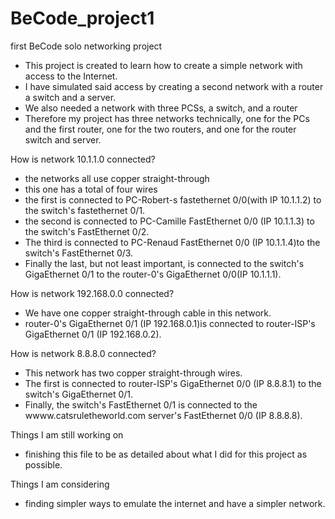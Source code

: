# BeCode_project1
first BeCode solo networking project
- This project is created to learn how to create a simple network with access to the Internet.
- I have simulated said access by creating a second network with a router a switch and a server.
- We also needed a network with three PCSs, a switch, and a router
- Therefore my project has three networks technically, one for the PCs and the first router, one for the two routers, and one for the router switch and server.

How is network 10.1.1.0 connected?

- the networks all use copper straight-through
- this one has a total of four wires
- the first is connected to PC-Robert-s fastethernet 0/0(with IP 10.1.1.2) to the switch's fastethernet 0/1.
- the second is connected to PC-Camille FastEthernet 0/0 (IP 10.1.1.3) to the switch's FastEthernet 0/2.
- The third is connected to PC-Renaud FastEthernet 0/0 (IP 10.1.1.4)to the switch's FastEthernet 0/3.
- Finally the last, but not least important, is connected to the switch's GigaEthernet 0/1 to the router-0's GigaEthernet 0/0(IP 10.1.1.1).

How is network 192.168.0.0 connected?

- We have one copper straight-through cable in this network.
- router-0's GigaEthernet 0/1 (IP 192.168.0.1)is connected to router-ISP's GigaEthernet 0/1 (IP 192.168.0.2).
  
How is network 8.8.8.0 connected? 

- This network has two copper straight-through wires.
- The first is connected to router-ISP's GigaEthernet 0/0 (IP 8.8.8.1) to the switch's GigaEthernet 0/1.
- Finally, the switch's FastEthernet 0/1 is connected to the wwww.catsruletheworld.com server's FastEthernet 0/0 (IP 8.8.8.8).

Things I am still working on

- finishing this file to be as detailed about what I did for this project as possible.

Things I am considering

- finding simpler ways to emulate the internet and have a simpler network.

